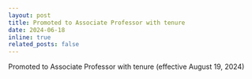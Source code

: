 ```yaml
---
layout: post
title: Promoted to Associate Professor with tenure
date: 2024-06-18
inline: true
related_posts: false
---
```


Promoted to Associate Professor with tenure (effective August 19, 2024)